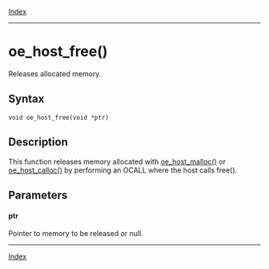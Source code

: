[Index](index.md)

---
# oe_host_free()

Releases allocated memory.

## Syntax

    void oe_host_free(void *ptr)
## Description 

This function releases memory allocated with [oe_host_malloc()](enclave_8h_aba7207f5f5dd14d9e740548dd8b6b3fd_1aba7207f5f5dd14d9e740548dd8b6b3fd.md) or [oe_host_calloc()](enclave_8h_a135af92bdf694591e1de1f8a61054511_1a135af92bdf694591e1de1f8a61054511.md) by performing an OCALL where the host calls free().



## Parameters

#### ptr

Pointer to memory to be released or null.

---
[Index](index.md)

